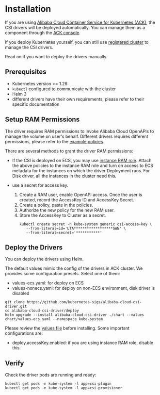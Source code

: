 # Installation

If you are using [Alibaba Cloud Container Service for Kubernetes (ACK)](https://www.alibabacloud.com/product/kubernetes),
the CSI drivers will be deployed automatically. You can manage them as a component through the
[ACK console](https://www.alibabacloud.com/help/en/ack/ack-managed-and-ack-dedicated/user-guide/manage-system-components).

If you deploy Kubernetes yourself, you can still use [registered cluster](https://www.alibabacloud.com/help/en/ack/distributed-cloud-container-platform-for-kubernetes/user-guide/overview-9)
to manage the CSI drivers.

Read on if you want to deploy the drivers manually.

## Prerequisites

* Kubernetes version >= 1.26
* `kubectl` configured to communicate with the cluster
* Helm 3
* different drivers have their own requirements, please refer to their specific documentation

## Setup RAM Permissions

The driver requires RAM permissions to invoke Alibaba Cloud OpenAPIs to manage the volume on user's behalf.
Different drivers requires different permissions, please refer to the [example policies](./ram-policies).

There are several methods to grant the driver RAM permissions:

* If the CSI is deployed on ECS, you may use [instance RAM role](https://www.alibabacloud.com/help/en/ecs/user-guide/attach-an-instance-ram-role-to-an-ecs-instance).
  Attach the above policies to the instance RAM role and turn on access to ECS metadata for the instances on which the driver Deployment runs.
  For Disk driver, all the instances in the cluster need this.

* use a secret for access key.
  1. Create a RAM user, enable OpenAPI access. Once the user is created, record the AccessKey ID and AccessKey Secret.
  2. Create a policy, paste in the policies.
  3. Authorize the new policy for the new RAM user.
  4. Store the AccessKey to Cluster as a secret.
     ```shell
     kubectl create secret -n kube-system generic csi-access-key \
        --from-literal=id='LTA******************GWN' \
        --from-literal=secret='***********'
     ```

## Deploy the Drivers

You can deploy the drivers using Helm.

The default values mimic the config of the drivers in ACK cluster.
We provides some configuration presets. Select one of them:
* values-ecs.yaml: for deploy on ECS
* values-nonecs.yaml: for deploy on non-ECS environment, disk driver is disabled

```shell
git clone https://github.com/kubernetes-sigs/alibaba-cloud-csi-driver.git
cd alibaba-cloud-csi-driver/deploy
helm upgrade --install alibaba-cloud-csi-driver ./chart --values chart/values-ecs.yaml --namespace kube-system
```

Please review the [values file](../deploy/chart/values.yaml) before installing. Some important configurations are:
* deploy.accessKey.enabled: if you are using instance RAM role, disable this.

## Verify

Check the driver pods are running and ready:

```shell
kubectl get pods -n kube-system -l app=csi-plugin
kubectl get pods -n kube-system -l app=csi-provisioner
```
